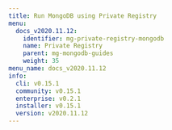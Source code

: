 ```yaml
---
title: Run MongoDB using Private Registry
menu:
  docs_v2020.11.12:
    identifier: mg-private-registry-mongodb
    name: Private Registry
    parent: mg-mongodb-guides
    weight: 35
menu_name: docs_v2020.11.12
info:
  cli: v0.15.1
  community: v0.15.1
  enterprise: v0.2.1
  installer: v0.15.1
  version: v2020.11.12
---
```


